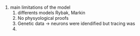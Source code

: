 1. main limitations of the model
	1. differents models Rybak, Markin
	2. No physyological proofs
	3. Genetic data -> neurons were idendified but tracing was 
	4. 